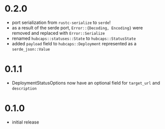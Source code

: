 # 0.2.0

* port serialization from `rustc-serialize` to `serde`!
* as a result of the serde port, `Error::{Decoding, Encoding}` were removed and replaced with `Error::Serialize`
* renamed `hubcaps::statuses::State` to `hubcaps::StatusState`
* added `payload` field to `hubcaps::Deployment` represented as a `serde_json::Value`

# 0.1.1

* DeploymentStatusOptions now have an optional field for `target_url` and `description`

# 0.1.0

* initial release
